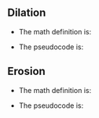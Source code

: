 ## Dilation
- The math definition is:

- The pseudocode is:

## Erosion
- The math definition is:

- The pseudocode is:

